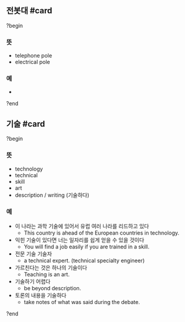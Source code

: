 ## 전봇대 #card
?begin
### 뜻
- telephone pole
- electrical pole
### 예
-
?end


## 기술 #card
?begin
### 뜻
- technology
- technical
- skill
- art
- description / writing (기술하다)
### 예
- 이 나라는 과학 기술에 있어서 유럽 여러 나라를 리드하고 있다
	- This country is ahead of the European countries in technology.
- 익힌 기술이 있다면 너는 일자리를 쉽게 얻을 수 있을 것이다
	- You will find a job easily if you are trained in a skill.
- 전문 기술 기술자
	- a technical expert. (technical specialty engineer)
- 가르친다는 것은 하나의 기술이다
	- Teaching is an art.
- 기술하기 어렵다
	- be beyond description.
- 토론의 내용을 기술하다
	- take notes of what was said during the debate.
<!--SR:!2025-04-24,9,250-->
?end


